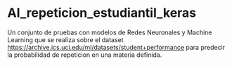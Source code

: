 # AI_repeticion_estudiantil_keras
Un conjunto de pruebas con modelos de Redes Neuronales y Machine Learning que se realiza sobre el dataset https://archive.ics.uci.edu/ml/datasets/student+performance para predecir la probabilidad de repeticion en una materia definida.
